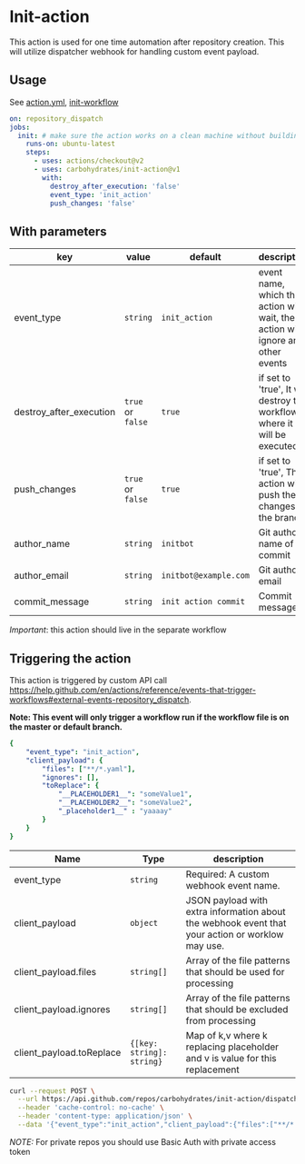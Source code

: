 # Init-action

This action is used for one time automation after repository creation.
This will utilize dispatcher webhook for handling custom event payload.

## Usage

See [action.yml](action.yml), [init-workflow](.github/workflows/init-workflow.yaml)

```yaml
on: repository_dispatch
jobs:
  init: # make sure the action works on a clean machine without building
    runs-on: ubuntu-latest
    steps:
      - uses: actions/checkout@v2
      - uses: carbohydrates/init-action@v1
        with:
          destroy_after_execution: 'false'
          event_type: 'init_action'
          push_changes: 'false'
```

## With parameters

| key                     | value             | default               | description                                                                      |
|-------------------------|-------------------|-----------------------|----------------------------------------------------------------------------------|
| event_type              | `string`          | `init_action`         | event name, which this action will wait, the action will ignore any other events |
| destroy_after_execution | `true` or `false` | `true`                | if set to 'true', It will destroy the workflow where it will be executed         |
| push_changes            | `true` or `false` | `true`                | if set to 'true', The action will push the changes to the branch                 |
| author_name             | `string`          | `initbot`             | Git author name of commit                                                        |
| author_email            | `string`          | `initbot@example.com` | Git author-email                                                                 |
| commit_message          | `string`          | `init action commit`  | Commit message                                                                   |

*Important*: this action should live in the separate workflow


## Triggering the action
This action is triggered by custom API call https://help.github.com/en/actions/reference/events-that-trigger-workflows#external-events-repository_dispatch.

__Note: This event will only trigger a workflow run if the workflow file is on the master or default branch.__

```yaml
{
    "event_type": "init_action", 
    "client_payload": {
        "files": ["**/*.yaml"],
        "ignores": [],
        "toReplace": {
            "__PLACEHOLDER1__": "someValue1",
            "__PLACEHOLDER2__": "someValue2",
            "_placeholder1__" : "yaaaay"
        }
    }
}
```

| Name                     | Type                    | description                                                                                      |
|--------------------------|-------------------------|--------------------------------------------------------------------------------------------------|
| event_type               | `string`                  | Required: A custom webhook event name.                                                           |
| client_payload           | `object`                  | JSON payload with extra information about the webhook event that your action or worklow may use. |
| client_payload.files     | `string[]`                | Array of the file patterns that should be used for processing                                    |
| client_payload.ignores   | `string[]`                | Array of the file patterns that should be excluded from processing                               |
| client_payload.toReplace | `{[key: string]: string}` | Map of k,v where k replacing placeholder and v is value for this replacement  


```bash
curl --request POST \
  --url https://api.github.com/repos/carbohydrates/init-action/dispatches \
  --header 'cache-control: no-cache' \
  --header 'content-type: application/json' \
  --data '{"event_type":"init_action","client_payload":{"files":["**/*.yaml"],"ignores":[],"toReplace":{"__PLACEHOLDER1__":"someValue1","__PLACEHOLDER2__":"someValue2","_placeholder1__":"yaaaay"}}}'
```

*NOTE:* For private repos you should use Basic Auth with private access token
